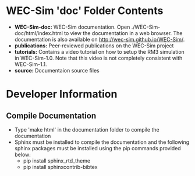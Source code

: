 # WEC-Sim 'doc' Folder Contents
* **WEC-Sim-doc:** WEC-Sim documentation. Open ./WEC-Sim-doc/html/index.html to view the documentation in a web browser. The documentation is also available on http://wec-sim.github.io/WEC-Sim/.
* **publications:** Peer-reviewed publications on the WEC-Sim project
* **tutorials:** Contains a video tutorial on how to setup the RM3 simulation in WEC-Sim-1.0. Note that this video is not completely consistent with WEC-Sim-1.1.
* **source:** Documentaion source files

# Developer Information
## Compile Documentation
* Type 'make  html' in the documentation folder to compile the documentation
* Sphinx must be installed to compile the documentation and the following sphinx packages must be installed using the pip commands provided below:
  * pip install sphinx_rtd_theme 
  * pip install sphinxcontrib-bibtex

